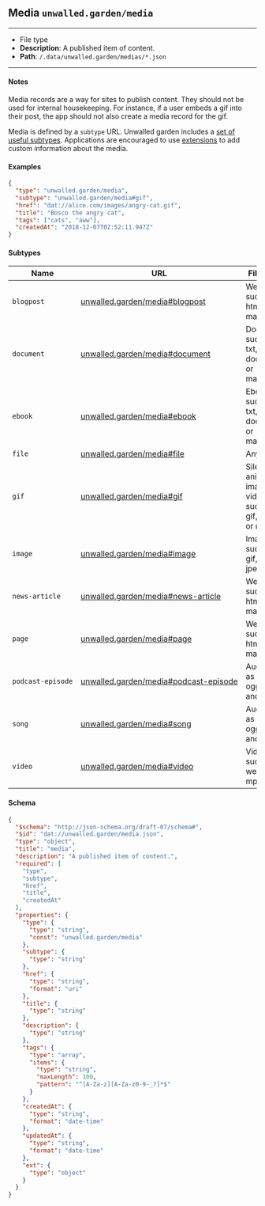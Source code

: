 ## Media `unwalled.garden/media`

---

 - File type
 - **Description**: A published item of content.
 - **Path**: `/.data/unwalled.garden/medias/*.json`

---

#### Notes

Media records are a way for sites to publish content. They should not be used for internal housekeeping. For instance, if a user embeds a gif into their post, the app should not also create a media record for the gif.

Media is defined by a `subtype` URL. Unwalled garden includes a [set of useful subtypes](#subtypes). Applications are encouraged to use [extensions](/docs/how-to-extend-schemas) to add custom information about the media.

#### Examples

```json
{
  "type": "unwalled.garden/media",
  "subtype": "unwalled.garden/media#gif",
  "href": "dat://alice.com/images/angry-cat.gif",
  "title": "Bosco the angry cat",
  "tags": ["cats", "aww"],
  "createdAt": "2018-12-07T02:52:11.947Z"
}
```

#### <span id="subtypes">Subtypes</a>

<style>
  table code,
  table a {
    white-space: nowrap;
  }
</style>

|Name|URL|File types|
|-|-|-|
|<code id="blogpost">blogpost</code>|<a href="/#blogpost">unwalled.garden/media#blogpost</a>|Web pages such as html or markdown.|
|<code id="document">document</code>|<a href="/#document">unwalled.garden/media#document</a>|Documents such as txt, pdf, docx, html, or markdown.|
|<code id="ebook">ebook</code>|<a href="/#ebook">unwalled.garden/media#ebook</a>|Ebooks such as txt, pdf, docx, html, or markdown.|
|<code id="file">file</code>|<a href="/#file">unwalled.garden/media#file</a>|Any.|
|<code id="gif">gif</code>|<a href="/#gif">unwalled.garden/media#gif</a>|Silent animated images or videos such as gif, webm, or mp4.|
|<code id="image">image</code>|<a href="/#image">unwalled.garden/media#image</a>|Images such as gif, png, or jpeg.|
|<code id="news-article">news-article</code>|<a href="/#news-article">unwalled.garden/media#news-article</a>|Web pages such as html or markdown.|
|<code id="page">page</code>|<a href="/#page">unwalled.garden/media#page</a>|Web pages such as html or markdown.|
|<code id="podcast-episode">podcast-episode</code>|<a href="/#podcast-episode">unwalled.garden/media#podcast-episode</a>|Audio such as webm, ogg, mp3, and wav.|
|<code id="song">song</code>|<a href="/#song">unwalled.garden/media#song</a>|Audio such as webm, ogg, mp3, and wav.|
|<code id="video">video</code>|<a href="/#video">unwalled.garden/media#video</a>|Videos such as webm and mp4.|

#### Schema

```json
{
  "$schema": "http://json-schema.org/draft-07/schema#",
  "$id": "dat://unwalled.garden/media.json",
  "type": "object",
  "title": "media",
  "description": "A published item of content.",
  "required": [
    "type",
    "subtype",
    "href",
    "title",
    "createdAt"
  ],
  "properties": {
    "type": {
      "type": "string",
      "const": "unwalled.garden/media"
    },
    "subtype": {
      "type": "string"
    },
    "href": {
      "type": "string",
      "format": "uri"
    },
    "title": {
      "type": "string"
    },
    "description": {
      "type": "string"
    },
    "tags": {
      "type": "array",
      "items": {
        "type": "string",
        "maxLength": 100,
        "pattern": "^[A-Za-z][A-Za-z0-9-_?]*$"
      }
    },
    "createdAt": {
      "type": "string",
      "format": "date-time"
    },
    "updatedAt": {
      "type": "string",
      "format": "date-time"
    },
    "ext": {
      "type": "object"
    }
  }
}
```